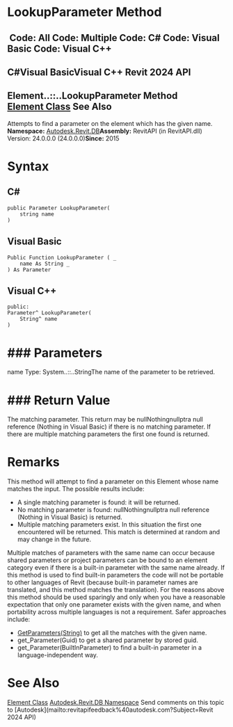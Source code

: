 # LookupParameter Method

﻿
 Code: All Code: Multiple Code: C# Code: Visual Basic Code: Visual C++   
---  
C#Visual BasicVisual C++
Revit 2024 API  
---  
Element..::..LookupParameter Method   
[Element Class](eb16114f-69ea-f4de-0d0d-f7388b105a16.md "Element Class") See Also  
---  
Attempts to find a parameter on the element which has the given name.
**Namespace:** [Autodesk.Revit.DB](87546ba7-461b-c646-cbb1-2cb8f5bff8b2.md "Autodesk.Revit.DB Namespace")**Assembly:** RevitAPI (in RevitAPI.dll) Version: 24.0.0.0 (24.0.0.0)**Since:** 2015
# Syntax
C#  
---  
```text
public Parameter LookupParameter(
	string name
)
```
  
Visual Basic  
---  
```text
Public Function LookupParameter ( _
	name As String _
) As Parameter
```
  
Visual C++  
---  
```text
public:
Parameter^ LookupParameter(
	String^ name
)
```
  
# ### Parameters
name
    Type: System..::..StringThe name of the parameter to be retrieved.
# ### Return Value
The matching parameter. This return may be nullNothingnullptra null reference (Nothing in Visual Basic) if there is no matching parameter. If there are multiple matching parameters the first one found is returned.
# Remarks
This method will attempt to find a parameter on this Element whose name matches the input. The possible results include: 
  * A single matching parameter is found: it will be returned.
  * No matching parameter is found: nullNothingnullptra null reference (Nothing in Visual Basic) is returned.
  * Multiple matching parameters exist. In this situation the first one encountered will be returned. This match is determined at random and may change in the future.

Multiple matches of parameters with the same name can occur because shared parameters or project parameters can be bound to an element category even if there is a built-in parameter with the same name already. 
If this method is used to find built-in parameters the code will not be portable to other languages of Revit (because built-in parameter names are translated, and this method matches the translation).
For the reasons above this method should be used sparingly and only when you have a reasonable expectation that only one parameter exists with the given name, and when portability across multiple languages is not a requirement.
Safer approaches include:
  * [GetParameters(String)](0cf342ef-c64f-b0b7-cbec-da8f3428a7dc.md "GetParameters Method") to get all the matches with the given name.
  * get_Parameter(Guid) to get a shared parameter by stored guid.
  * get_Parameter(BuiltInParameter) to find a built-in parameter in a language-independent way.

# See Also
[Element Class](eb16114f-69ea-f4de-0d0d-f7388b105a16.md "Element Class")
[Autodesk.Revit.DB Namespace](87546ba7-461b-c646-cbb1-2cb8f5bff8b2.md "Autodesk.Revit.DB Namespace")
Send comments on this topic to [Autodesk](mailto:revitapifeedback%40autodesk.com?Subject=Revit 2024 API)